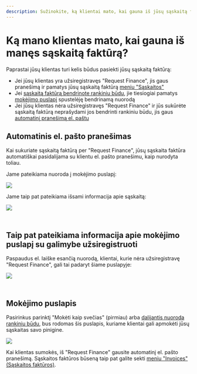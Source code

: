 ```yaml
---
description: Sužinokite, ką klientai mato, kai gauna iš jūsų sąskaitą faktūrą
---
```


# Ką mano klientas mato, kai gauna iš manęs sąskaitą faktūrą?

Paprastai jūsų klientas turi kelis būdus pasiekti jūsų sąskaitą faktūrą:

* Jei jūsų klientas yra užsiregistravęs "Request Finance", jis gaus pranešimą ir pamatys jūsų sąskaitą faktūrą [meniu "Sąskaitos"](https://app.request.finance/pay/bills)
* Jei [sąskaitą faktūrą bendrinote rankiniu būdu](https://help.request.finance/en/articles/9909208-how-do-i-share-an-invoice-with-my-client#h_9c79e32e62), jie tiesiogiai pamatys [mokėjimo puslapį](https://help.request.finance/lt/articles/9909205-ka-mano-klientas-mato-kai-gauna-is-manes-saskaita-faktura#h_9187faec64) spustelėję bendrinamą nuorodą
* Jei jūsų klientas nėra užsiregistravęs "Request Finance" ir jūs sukūrėte sąskaitą faktūrą neprašydami jos bendrinti rankiniu būdu, jis gaus [automatinį pranešimą el. paštu](https://help.request.finance/lt/articles/9909205-ka-mano-klientas-mato-kai-gauna-is-manes-saskaita-faktura#h_c0a610f588)

## Automatinis el. pašto pranešimas <a href="#h_c0a610f588" id="h_c0a610f588"></a>

Kai sukuriate sąskaitą faktūrą per "Request Finance", jūsų sąskaita faktūra automatiškai pasidalijama su klientu el. pašto pranešimu, kaip nurodyta toliau.

Jame pateikiama nuoroda į mokėjimo puslapį:

[![](https://downloads.intercomcdn.com/i/o/1189249241/4b533ebc834290c5cef7651a/image.png?expires=1751479200\&signature=4ed7b7b1bc6d50cc81bd85689c41b65fa370852ac90dc0f324a8ae06f6fb20ae\&req=dSEvH8t6lINbWPMW3nq%2BgQNJoH2fnG2gImALufVQu3tnRWX5YdhUtMcG0U8R%0A2zTpja8xKDNlvljSx9okqJbIFHI%3D%0A)](https://downloads.intercomcdn.com/i/o/1189249241/4b533ebc834290c5cef7651a/image.png?expires=1751479200\&signature=4ed7b7b1bc6d50cc81bd85689c41b65fa370852ac90dc0f324a8ae06f6fb20ae\&req=dSEvH8t6lINbWPMW3nq%2BgQNJoH2fnG2gImALufVQu3tnRWX5YdhUtMcG0U8R%0A2zTpja8xKDNlvljSx9okqJbIFHI%3D%0A)

Jame taip pat pateikiama išsami informacija apie sąskaitą:

[![](https://downloads.intercomcdn.com/i/o/1189249719/293a382526c7ad27ff5f9c6f/image.png?expires=1751479200\&signature=975de9923f72e46dc05078cbb4c54e453849b1478015fabb6ce135c95d46385e\&req=dSEvH8t6lIZeUPMW3nq%2BgTluKUpkvDM%2BJIwjsSvhkgI%2ByFK4zwvAlUQxZl8v%0AJUnraKpV6YDgf9SF8%2F2IbY71BOI%3D%0A)](https://downloads.intercomcdn.com/i/o/1189249719/293a382526c7ad27ff5f9c6f/image.png?expires=1751479200\&signature=975de9923f72e46dc05078cbb4c54e453849b1478015fabb6ce135c95d46385e\&req=dSEvH8t6lIZeUPMW3nq%2BgTluKUpkvDM%2BJIwjsSvhkgI%2ByFK4zwvAlUQxZl8v%0AJUnraKpV6YDgf9SF8%2F2IbY71BOI%3D%0A)

\
Taip pat pateikiama informacija apie mokėjimo puslapį su galimybe užsiregistruoti <a href="#h_b41c8a501f" id="h_b41c8a501f"></a>
--------------------------------------------------------------------------------------------------------------------------------

Paspaudus el. laiške esančią nuorodą, klientai, kurie nėra užsiregistravę "Request Finance", gali tai padaryt šiame puslapyje:

[![](https://downloads.intercomcdn.com/i/o/1189252904/dc43210282e78d8aedf1612a/image?expires=1751479200\&signature=31a6fa69c1ce78f64f482661113fa0e0e5827fba59287eefdcd7c92165d1e3cb\&req=dSEvH8t7n4hfXfMW3nq%2BgUMKBFFCCvrqDlllrPSXEmFTnXsIAPaEEAqlEaS7%0ArnrjE4HsRguLT2m%2BdUCH5TMN3vc%3D%0A)](https://downloads.intercomcdn.com/i/o/1189252904/dc43210282e78d8aedf1612a/image?expires=1751479200\&signature=31a6fa69c1ce78f64f482661113fa0e0e5827fba59287eefdcd7c92165d1e3cb\&req=dSEvH8t7n4hfXfMW3nq%2BgUMKBFFCCvrqDlllrPSXEmFTnXsIAPaEEAqlEaS7%0ArnrjE4HsRguLT2m%2BdUCH5TMN3vc%3D%0A)

\
Mokėjimo puslapis <a href="#h_9187faec64" id="h_9187faec64"></a>
----------------------------------------------------------------

Pasirinkus parinktį "Mokėti kaip svečias" (pirmiau) arba [dalijantis nuoroda rankiniu būdu](https://help.request.finance/en/articles/9909208-how-do-i-share-an-invoice-with-my-client#h_9c79e32e62), bus rodomas šis puslapis, kuriame klientai gali apmokėti jūsų sąskaitas savo pinigine.

[![](https://downloads.intercomcdn.com/i/o/1189255131/f0bdd9f230695149bece9a6a/image.png?expires=1751479200\&signature=c8276b1aa1b09949919abc7075faac59650bbc16319a7d571e0c7e490a247100\&req=dSEvH8t7mIBcWPMW3nq%2BgeEWMIGvPYpreO4gy6%2BTgFjBqKhcHg96lD2qP5Ii%0AjgcPbJKQ4ubs9iYv0LiNTBzt6VE%3D%0A)](https://downloads.intercomcdn.com/i/o/1189255131/f0bdd9f230695149bece9a6a/image.png?expires=1751479200\&signature=c8276b1aa1b09949919abc7075faac59650bbc16319a7d571e0c7e490a247100\&req=dSEvH8t7mIBcWPMW3nq%2BgeEWMIGvPYpreO4gy6%2BTgFjBqKhcHg96lD2qP5Ii%0AjgcPbJKQ4ubs9iYv0LiNTBzt6VE%3D%0A)

Kai klientas sumokės, iš "Request Finance" gausite automatinį el. pašto pranešimą. Sąskaitos faktūros būseną taip pat galite sekti [meniu "Invoices" (Sąskaitos faktūros)](https://app.request.finance/get-paid/sent).
